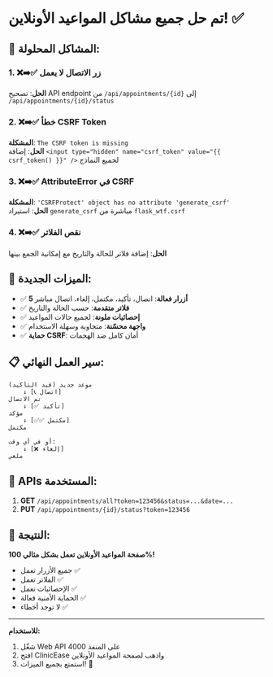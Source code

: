 # تم حل جميع مشاكل المواعيد الأونلاين! ✅

## 🎯 المشاكل المحلولة:

### 1. ❌➡️✅ زر الاتصال لا يعمل 
**الحل**: تصحيح API endpoint من `/api/appointments/{id}` إلى `/api/appointments/{id}/status`

### 2. ❌➡️✅ خطأ CSRF Token
**المشكلة**: `The CSRF token is missing`  
**الحل**: إضافة `<input type="hidden" name="csrf_token" value="{{ csrf_token() }}" />` لجميع النماذج

### 3. ❌➡️✅ AttributeError في CSRF
**المشكلة**: `'CSRFProtect' object has no attribute 'generate_csrf'`  
**الحل**: استيراد `generate_csrf` مباشرة من `flask_wtf.csrf`

### 4. ❌➡️✅ نقص الفلاتر
**الحل**: إضافة فلاتر للحالة والتاريخ مع إمكانية الجمع بينها

## 🚀 الميزات الجديدة:

- ✅ **5 أزرار فعالة**: اتصال، تأكيد، مكتمل، إلغاء، اتصال مباشر
- ✅ **فلاتر متقدمة**: حسب الحالة والتاريخ  
- ✅ **إحصائيات ملونة**: لجميع حالات المواعيد
- ✅ **واجهة محسّنة**: متجاوبة وسهلة الاستخدام
- ✅ **حماية CSRF**: أمان كامل ضد الهجمات

## 📋 سير العمل النهائي:

```
موعد جديد (قيد التأكيد)
    ↓ [📞 اتصال]
تم الاتصال
    ↓ [✅ تأكيد]  
مؤكد
    ↓ [✅✅ مكتمل]
مكتمل

أو في أي وقت:
    ↓ [❌ إلغاء]
ملغي
```

## 🔗 APIs المستخدمة:

1. **GET** `/api/appointments/all?token=123456&status=...&date=...`
2. **PUT** `/api/appointments/{id}/status?token=123456`

## 🎉 النتيجة:

**صفحة المواعيد الأونلاين تعمل بشكل مثالي 100%!**

- جميع الأزرار تعمل ✅
- الفلاتر تعمل ✅  
- الإحصائيات تعمل ✅
- الحماية الأمنية فعالة ✅
- لا توجد أخطاء ✅

---

**للاستخدام:**
1. شغّل Web API على المنفذ 4000
2. افتح ClinicEase واذهب لصفحة المواعيد الأونلاين
3. استمتع بجميع الميزات! 🎊